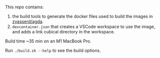 This repo contains:
1. the build tools to generate the docker files used to build the images in [zyasserd/agda](https://hub.docker.com/r/zyasserd/agda).
2. `devcontainer.json` that creates a VSCode workspace to use the image, and adds a link cubical directory in the workspace.

Build time ~35 min on an M1 MacBook Pro.

Run `./build.sh --help` to see the build options.
